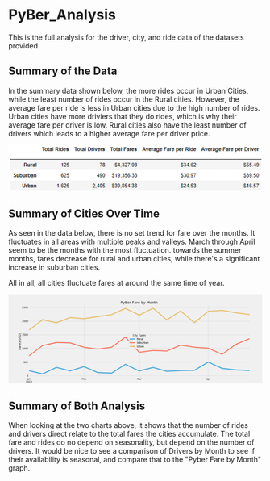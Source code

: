 # PyBer_Analysis
This is the full analysis for the driver, city, and ride data of the datasets provided.

## Summary of the Data
In the summary data shown below, the more rides occur in Urban Cities, while the least number of rides occur in the Rural cities. However, the average fare per ride is less in Urban cities due to the high number of rides.
Urban cities have more driviers that they do rides, which is why their average fare per driver is low.
Rural cities also have the least number of drivers which leads to a higher average fare per driver price.

![Data Summary](https://github.com/natrockwood/PyBer_Analysis/blob/master/Summary%20Data.PNG)

## Summary of Cities Over Time
As seen in the data below, there is no set trend for fare over the months. It fluctuates in all areas with multiple peaks and valleys. March through April seem to be the months with the most fluctuation. towards the summer months, fares decrease for rural and urban cities, while there's a significant increase in suburban cities.

All in all, all cities fluctuate fares at around the same time of year.

![FInal Summary](https://github.com/natrockwood/PyBer_Analysis/blob/master/analysis/fig8.png)

## Summary of Both Analysis
When looking at the two charts above, it shows that the number of rides and drivers direct relate to the total fares the cities accumulate. The total fare and rides do no depend on seasonality, but depend on the number of drivers. It would be nice to see a comparison of Drivers by Month to see if their availability is seasonal, and compare that to the "Pyber Fare by Month" graph.
